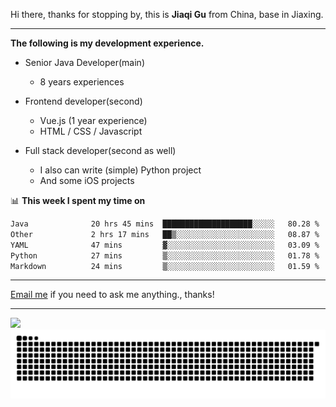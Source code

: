 Hi there, thanks for stopping by, this is **Jiaqi Gu** from China, base in Jiaxing.

---

**The following is my development experience.**

- Senior Java Developer(main)
  - 8 years experiences

- Frontend developer(second)
  - Vue.js (1 year experience)
  - HTML / CSS / Javascript
  
- Full stack developer(second as well)
  - I also can write (simple) Python project
  - And some iOS projects

📊 **This week I spent my time on**
<!--START_SECTION:waka-->

```txt
Java              20 hrs 45 mins  ████████████████████░░░░░   80.28 %
Other             2 hrs 17 mins   ██▒░░░░░░░░░░░░░░░░░░░░░░   08.87 %
YAML              47 mins         ▓░░░░░░░░░░░░░░░░░░░░░░░░   03.09 %
Python            27 mins         ▒░░░░░░░░░░░░░░░░░░░░░░░░   01.78 %
Markdown          24 mins         ▒░░░░░░░░░░░░░░░░░░░░░░░░   01.59 %
```

<!--END_SECTION:waka-->

---

[Email me](mailto:htk2klwgr@mozmail.com?subject=Hiring_from_GitHub) if you need to ask me anything., thanks!

---

![]( https://visitor-badge.glitch.me/badge?page_id=githubgujiaqi)
![]( https://github.com/droid-Q/droid-Q/raw/output/github-contribution-grid-snake.svg#gh-dark-mode-only)
